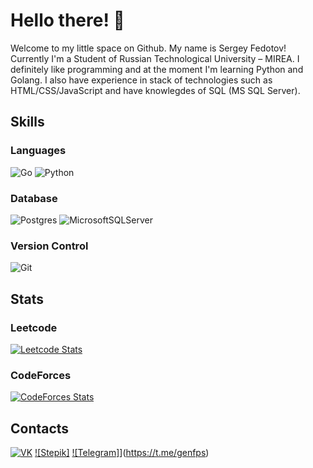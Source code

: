# Hello there! 👋


Welcome to my little space on Github. My name is Sergey Fedotov! Currently I'm a Student of Russian Technological University – MIREA. I definitely like programming and at the moment I'm learning Python and Golang. I also have experience in stack of technologies such as HTML/CSS/JavaScript and have knowlegdes of SQL (MS SQL Server).

## Skills

###  Languages
![Go](https://img.shields.io/badge/go-%2300ADD8.svg?style=for-the-badge&logo=go&logoColor=white)
![Python](https://img.shields.io/badge/python-3670A0?style=for-the-badge&logo=python&logoColor=ffdd54)

### Database
![Postgres](https://img.shields.io/badge/postgres-%23316192.svg?style=for-the-badge&logo=postgresql&logoColor=white)
![MicrosoftSQLServer](https://img.shields.io/badge/Microsoft%20SQL%20Sever-CC2927?style=for-the-badge&logo=microsoft%20sql%20server&logoColor=white)

### Version Control
![Git](https://img.shields.io/badge/git-%23F05033.svg?style=for-the-badge&logo=git&logoColor=white)

## Stats

### Leetcode

[![Leetcode Stats](https://leetcard.jacoblin.cool/GenFPS?theme=unicorn&font=Indie%20Flower)](https://leetcode.com/GenFPS/)

### CodeForces

[![CodeForces Stats](https://codeforces.org/s/79197/images/codeforces-sponsored-by-ton.png)](https://codeforces.com/profile/GenFPS)

## Contacts

[![VK](https://upload.wikimedia.org/wikipedia/commons/thumb/2/21/VK.com-logo.svg/100px-VK.com-logo.svg.png)](https://vk.com/generalfps) [![Stepik]](https://upload.wikimedia.org/wikipedia/commons/thumb/4/42/Stepik_logotype.png/100px-Stepik_logotype.png) [![Telegram]](https://upload.wikimedia.org/wikipedia/commons/thumb/8/83/Telegram_2019_Logo.svg/100px-Telegram_2019_Logo.svg.png)](https://t.me/genfps)

